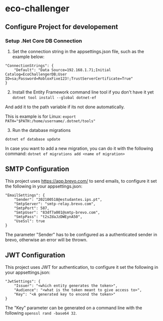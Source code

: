 # eco-challenger

## Configure Project for developement

### Setup .Net Core DB Connection

1. Set the connection string in the appsettings.json file, such as the example below:

```
"ConnectionStrings": {
    "Default": "Data Source=192.168.1.71;Initial Catalog=EcoChallengerDB;User ID=sa;Password=RobloxFixe123!;TrustServerCertificate=True"
}
```

2. Install the Entity Framework command line tool if you don't have it yet
`dotnet tool install --global dotnet-ef`

And add it to the path variable if its not done automatically.

This is example is for Linux:
`export PATH="$PATH:/home/username/.dotnet/tools"`


3. Run the database migrations

`dotnet ef database update`

In case you want to add a new migration, you can do it with the following command:
`dotnet ef migrations add <name of migration>`


## SMTP Configuration
This project uses https://app.brevo.com/ to send emails, to configure it set the following in your appsettings.json:

```
"EmailSettings": {
    "Sender": "202100518@estudantes.ips.pt",
    "SmtpServer": "smtp-relay.brevo.com",
    "SmtpPort": 587,
    "SmtpUser": "83df7a001@smtp-brevo.com",
    "SmtpPass": "t2sZdaJzDWEynA50",
    "UseSsl": true
}
```

The parameter "Sender" has to be configured as a authenticated sender in brevo, otherwise an error will be thrown.


## JWT Configuration
This project uses JWT for authentication, to configure it set the following in your appsettings.json:

```
"JwtSettings": {
    "Issuer": "<which entity generates the token>",
    "Audience": "<what is the token meant to give access to>",
    "Key": "<A generated key to encond the token>"
}
```

The "Key" parameter can be generated on a command line with the following `openssl rand -base64 32`.